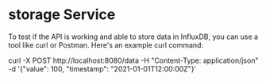# storage Service

To test if the API is working and able to store data in InfluxDB, you can use a tool like curl or Postman. Here's an example curl command:

curl -X POST http://localhost:8080/data -H "Content-Type: application/json" -d '{"value": 100, "timestamp": "2021-01-01T12:00:00Z"}'
